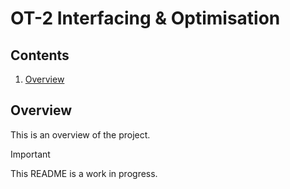 # OT-2 Interfacing & Optimisation

## Contents
1. [Overview](#overview)

## Overview
<p align="justify">
This is an overview of the project.
</p>

> [!IMPORTANT]
> This README is a work in progress.